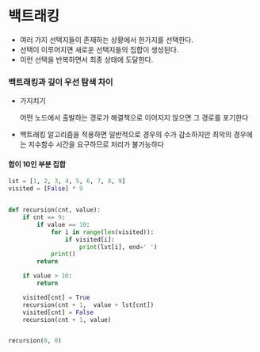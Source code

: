 # 백트래킹

- 여러 가지 선택지들이 존재하는 상황에서 한가지를 선택한다.
- 선택이 이루어지면 새로운 선택지들의 집합이 생성된다.
- 이런 선택을 반복하면서 최종 상태에 도달한다.

### 백트래킹과 깊이 우선 탐색 차이

- 가지치기 

  어떤 노드에서 출발하는 경로가 해결책으로 이어지지 않으면 그 경로를 포기한다

- 백트래킹 알고리즘을 적용하면 일반적으로 경우의 수가 감소하지만 최악의 경우에는 지수함수 시간을 요구하므로 처리가 불가능하다

#### 합이 10인 부분 집합

```python
lst = [1, 2, 3, 4, 5, 6, 7, 8, 9]
visited = [False] * 9


def recursion(cnt, value):
    if cnt == 9:
        if value == 10:
            for i in range(len(visited)):
                if visited[i]:
                    print(lst[i], end=' ')
            print()
        return

    if value > 10:
        return

    visited[cnt] = True
    recursion(cnt + 1,  value + lst[cnt])
    visited[cnt] = False
    recursion(cnt + 1, value)


recursion(0, 0)

```


